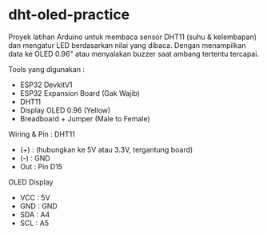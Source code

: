 # dht-oled-practice
Proyek latihan Arduino untuk membaca sensor DHT11 (suhu &amp; kelembapan) dan mengatur LED berdasarkan nilai yang dibaca.
Dengan menampilkan data ke OLED 0.96" atau menyalakan buzzer saat ambang tertentu tercapai.

Tools yang digunakan :
- ESP32 DevkitV1
- ESP32 Expansion Board (Gak Wajib)
- DHT11
- Display OLED 0.96 (Yellow)
- Breadboard + Jumper (Male to Female)

Wiring & Pin :
DHT11
- (+) : (hubungkan ke 5V atau 3.3V, tergantung board)
- (-) : GND
- Out : Pin D15
  
OLED Display
- VCC : 5V
- GND : GND
- SDA : A4
- SCL : A5
